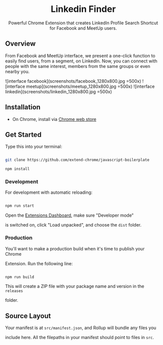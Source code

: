 
<h1  align="center">Linkedin Finder</h1>
<p  align="center">Powerful Chrome Extension that creates LinkedIn Profile Search Shortcut for Facebook and MeetUp users.</p>

  
## Overview 

From Facebook and MeetUp interface, we present a one-click function to easily find users, from a segment, on LinkedIn. Now, you can connect with people with the same interest, members from the same groups or even nearby you.

![interface facebook](screenshots/facebook_1280x800.jpg =500x)
![interface meetup](screenshots/meetup_1280x800.jpg =500x)
![interface linkedin](screenshots/linkedin_1280x800.jpg =500x)
 

## Installation

- On Chrome, install via [Chrome web store](https://chrome.google.com/webstore/detail/linkedin-finder/paoenkdapheefbfbkjhfeodpjfmfeehg)
  
  
 
 

## Get Started

  

Type this into your terminal:

  

```sh

git clone https://github.com/extend-chrome/javascript-boilerplate

npm install

```

  

### Development

  

For development with automatic reloading:

  

```sh

npm run start

```

  

Open the [Extensions Dashboard](chrome://extensions), make sure "Developer mode"

is switched on, click "Load unpacked", and choose the `dist` folder.

  

### Production

  

You'll want to make a production build when it's time to publish your Chrome

Extension. Run the following line:

  

```sh

npm run build

```

  

This will create a ZIP file with your package name and version in the `releases`

folder.

  

## Source Layout

  

Your manifest is at `src/manifest.json`, and Rollup will bundle any files you

include here. All the filepaths in your manifest should point to files in `src`.